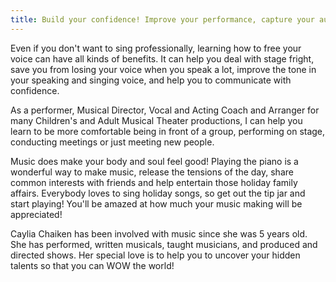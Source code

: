 ```yaml
---
title: Build your confidence! Improve your performance, capture your audience!
---
```


Even if you don't want to sing professionally, learning how to free your voice can have all kinds of benefits. It can help you deal with stage fright, save you from losing your voice when you speak a lot, improve the tone in your speaking and singing voice, and help you to communicate with confidence. 
 
As a performer, Musical Director, Vocal and Acting Coach and Arranger for many Children's and Adult Musical Theater productions, I can help you learn to be more comfortable being in front of a group, performing on stage, conducting meetings or just meeting new people.
 
Music does make your body and soul feel good! Playing the piano is a wonderful way to make music, release the tensions of the day, share common interests with friends and help entertain those holiday family affairs.  Everybody loves to sing holiday songs, so get out the tip jar and start playing!  You'll be amazed at how much your music making will be appreciated!
 
Caylia Chaiken has been involved with music since she was 5 years old. She has performed, written musicals, taught musicians, and produced and directed shows. Her special love is to help you to uncover your hidden talents so that you can WOW the world!
